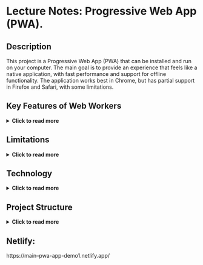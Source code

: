 # 	Lecture Notes: Progressive Web App (PWA). 


## Description
This project is a Progressive Web App (PWA) that can be installed and run on your computer. The main goal is to provide an experience that feels like a native application, with fast performance and support for offline functionality. The application works best in Chrome, but has partial support in Firefox and Safari, with some limitations.

## Key Features of Web Workers

<details>
  <summary><strong>Click to read more</strong></summary>

  - **Save as an app:** The application can be installed and stored on your device, allowing you to use it without opening a browser.
  - **Offline functionality:** The PWA downloads the necessary resources the first time you use the app and stores them locally (via cache). This allows you to use the app even when you are offline.
  - **Push notifications:** The application supports push notifications, which can be received even if the app is not open. Push notifications run in the background and keep you updated with new information.
  - **Fast performance:** Since the application is cached locally, it starts up quickly and is available almost immediately.
  - **Native-like experience:** The goal is to provide the user with an experience similar to a native mobile or desktop app, with minimal wait time and seamless use.

</details>

## Limitations
<details>
  <summary><strong>Click to read more</strong></summary>

1. **Browser Support:** The application works optimally in Chrome but has limited support in Firefox and Safari due to restrictions in these browsers. Features such as installation and push notifications are best supported in Chrome.
2. **Installation:** The “Install this app” feature generally works only in Chrome, allowing you to save the app directly to your computer. 
3. **Untested with API Calls:** The application has not yet been tested with API calls, as implementing this will require additional time.

</details>
 
## Technology

<details>
  <summary><strong>Click to read more</strong></summary>

  - **Service Workers:** Used to cache the app’s resources and enable offline functionality.
  - **App Manifest:** Defines how the app should behave when installed, including the icon and other visual elements.

</details>

  ## Project Structure

<details>
  <summary><strong>Click to read more</strong></summary>
  To set up the project, you can use the following structure:


  - **index.html:** The main file for the app’s user interface.
  -  **style.css:** Contains the styling for the app.
  - **app.js:** Handles the app’s functionality and logic.
  - sw.js: The Service Worker file that manages caching and offline functionality.
  - **manifest.json:** The application’s manifest file that describes the app’s behavior upon installation.
  - **utils:** A folder for utility functions, such as date handling and mathematical operations.


</details>



## Netlify:
https://main–pwa-app-demo1.netlify.app/




```
